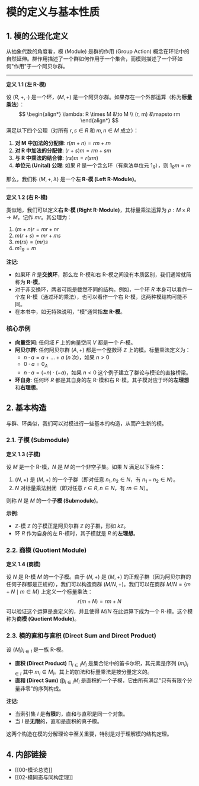 # 模的定义与基本性质

## 1. 模的公理化定义

从抽象代数的角度看，模 (Module) 是群的作用 (Group Action) 概念在环论中的自然延伸。群作用描述了一个群如何作用于一个集合，而模则描述了一个环如何"作用"于一个阿贝尔群。

---

**定义 1.1 (左 R-模)**

设 $(R, +, \cdot)$ 是一个环，$(M, +)$ 是一个阿贝尔群。如果存在一个外部运算（称为**标量乘法**）：
$$
\begin{align*}
\lambda: R \times M &\to M \\
(r, m) &\mapsto rm
\end{align*}
$$
满足以下四个公理（对所有 $r, s \in R$ 和 $m, n \in M$ 成立）：

1. **对 M 中加法的分配律**: $r(m + n) = rm + rn$
2. **对 R 中加法的分配律**: $(r + s)m = rm + sm$
3. **与 R 中乘法的结合律**: $(rs)m = r(sm)$
4. **单位元 (Unital) 公理**: 如果 $R$ 是一个含幺环（有乘法单位元 $1_R$），则 $1_R m = m$

那么，我们称 $(M, +, \lambda)$ 是一个**左 R-模 (Left R-Module)**。

---

**定义 1.2 (右 R-模)**

类似地，我们可以定义**右 R-模 (Right R-Module)**，其标量乘法运算为 $\rho: M \times R \to M$，记作 $mr$。其公理为：

1. $(m + n)r = mr + nr$
2. $m(r + s) = mr + ms$
3. $m(rs) = (mr)s$
4. $m 1_R = m$

**注记**:

- 如果环 $R$ 是**交换环**，那么左 R-模和右 R-模之间没有本质区别，我们通常就简称为 **R-模**。
- 对于非交换环，两者可能是截然不同的结构。例如，一个环 $R$ 本身可以看作一个左 R-模（通过环的乘法），也可以看作一个右 R-模，这两种模结构可能不同。
- 在本书中，如无特殊说明，"模"通常指**左 R-模**。

### 核心示例

- **向量空间**: 任何域 $F$ 上的向量空间 $V$ 都是一个 $F$-模。
- **阿贝尔群**: 任何阿贝尔群 $(A, +)$ 都是一个整数环 $\mathbb{Z}$ 上的模。标量乘法定义为：
  - $n \cdot a = a + \dots + a$ ($n$ 次)，如果 $n > 0$
  - $0 \cdot a = 0_A$
  - $n \cdot a = (-n) \cdot (-a)$，如果 $n < 0$
  这个例子建立了群论与模论的直接桥梁。
- **环自身**: 任何环 $R$ 都是其自身的左 R-模和右 R-模。其子模对应于环的**左理想**和**右理想**。

## 2. 基本构造

与群、环类似，我们可以对模进行一些基本的构造，从而产生新的模。

### 2.1. 子模 (Submodule)

**定义 1.3 (子模)**

设 $M$ 是一个 R-模，$N$ 是 $M$ 的一个非空子集。如果 $N$ 满足以下条件：

1. $(N, +)$ 是 $(M, +)$ 的一个子群（即对任意 $n_1, n_2 \in N$，有 $n_1 - n_2 \in N$）。
2. $N$ 对标量乘法封闭（即对任意 $r \in R, n \in N$，有 $rn \in N$）。

则称 $N$ 是 $M$ 的一个**子模 (Submodule)**。

**示例**:

- $\mathbb{Z}$-模 $\mathbb{Z}$ 的子模正是阿贝尔群 $\mathbb{Z}$ 的子群，形如 $k\mathbb{Z}$。
- 环 $R$ 作为自身的左 R-模时，其子模就是 $R$ 的**左理想**。

### 2.2. 商模 (Quotient Module)

**定义 1.4 (商模)**

设 $N$ 是 R-模 $M$ 的一个子模。由于 $(N, +)$ 是 $(M, +)$ 的正规子群（因为阿贝尔群的任何子群都是正规的），我们可以构造商群 $(M/N, +)$。我们可以在商群 $M/N = \{m+N \mid m \in M\}$ 上定义一个标量乘法：
$$ r(m+N) = rm+N $$
可以验证这个运算是良定义的，并且使得 $M/N$ 在此运算下成为一个 R-模。这个模称为**商模 (Quotient Module)**。

### 2.3. 模的直和与直积 (Direct Sum and Direct Product)

设 $\{M_i\}_{i \in I}$ 是一族 R-模。

- **直积 (Direct Product)** $\prod_{i \in I} M_i$ 是集合论中的笛卡尔积，其元素是序列 $(m_i)_{i \in I}$ 其中 $m_i \in M_i$。其上的加法和标量乘法是按分量定义的。
- **直和 (Direct Sum)** $\bigoplus_{i \in I} M_i$ 是直积的一个子模，它由所有满足"只有有限个分量非零"的序列构成。

**注记**:

- 当索引集 $I$ 是**有限**的，直和与直积是同一个对象。
- 当 $I$ 是**无限**的，直和是直积的真子模。

这两个构造在模的分解理论中至关重要，特别是对于理解模的结构定理。

## 4. 内部链接

- [[00-模论总览]]
- [[02-模同态与同构定理]]
